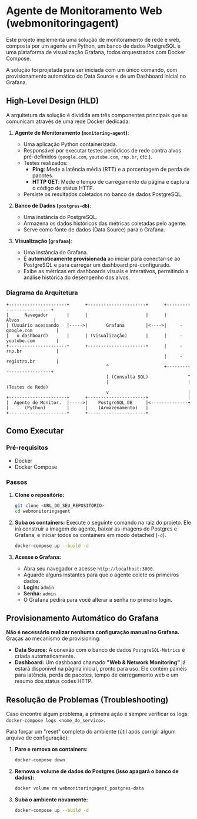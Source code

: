 # Agente de Monitoramento Web (webmonitoringagent)

Este projeto implementa uma solução de monitoramento de rede e web, composta por um agente em Python, um banco de dados PostgreSQL e uma plataforma de visualização Grafana, todos orquestrados com Docker Compose.

A solução foi projetada para ser iniciada com um único comando, com provisionamento automático do Data Source e de um Dashboard inicial no Grafana.

## High-Level Design (HLD)

A arquitetura da solução é dividida em três componentes principais que se comunicam através de uma rede Docker dedicada:

1.  **Agente de Monitoramento (`monitoring-agent`)**:
    * Uma aplicação Python containerizada.
    * Responsável por executar testes periódicos de rede contra alvos pré-definidos (`google.com`, `youtube.com`, `rnp.br`, etc.).
    * Testes realizados:
        * **Ping**: Mede a latência média (RTT) e a porcentagem de perda de pacotes.
        * **HTTP GET**: Mede o tempo de carregamento da página e captura o código de status HTTP.
    * Persiste os resultados coletados no banco de dados PostgreSQL.

2.  **Banco de Dados (`postgres-db`)**:
    * Uma instância do PostgreSQL.
    * Armazena os dados históricos das métricas coletadas pelo agente.
    * Serve como fonte de dados (Data Source) para o Grafana.

3.  **Visualização (`grafana`)**:
    * Uma instância do Grafana.
    * É **automaticamente provisionada** ao iniciar para conectar-se ao PostgreSQL e para carregar um dashboard pré-configurado.
    * Exibe as métricas em dashboards visuais e interativos, permitindo a análise histórica do desempenho dos alvos.

### Diagrama da Arquitetura

```
+----------------------+      +----------------------+      +--------------------------+
|      Navegador       |      |                      |      |        Alvos             |
| (Usuário acessando   |----->|       Grafana        |<---->|     - google.com         |
|   o dashboard)       |      | (Visualização)       |      |     - youtube.com        |
+----------------------+      +----------------------+      |     - rnp.br             |
                                                            |     - registro.br        |
                                      ^                     +--------------------------+
                                      | (Consulta SQL)               ^
                                      |                              | (Testes de Rede)
                                      v                              |
+----------------------+      +----------------------+               |
|  Agente de Monitor.  |----->|    PostgreSQL DB     |<--------------+
|      (Python)        |      |    (Armazenamento)   |
+----------------------+      +----------------------+
```

## Como Executar

### Pré-requisitos

* Docker
* Docker Compose

### Passos

1.  **Clone o repositório:**
    ```bash
    git clone <URL_DO_SEU_REPOSITORIO>
    cd webmonitoringagent
    ```

2.  **Suba os containers:**
    Execute o seguinte comando na raiz do projeto. Ele irá construir a imagem do agente, baixar as imagens do Postgres e Grafana, e iniciar todos os containers em modo detached (`-d`).
    ```bash
    docker-compose up --build -d
    ```

3.  **Acesse o Grafana:**
    * Abra seu navegador e acesse `http://localhost:3000`.
    * Aguarde alguns instantes para que o agente colete os primeiros dados.
    * **Login:** `admin`
    * **Senha:** `admin`
    * O Grafana pedirá para você alterar a senha no primeiro login.

## Provisionamento Automático do Grafana

**Não é necessário realizar nenhuma configuração manual no Grafana.** Graças ao mecanismo de provisioning:

* **Data Source:** A conexão com o banco de dados `PostgreSQL-Metrics` é criada automaticamente.
* **Dashboard:** Um dashboard chamado **"Web & Network Monitoring"** já estará disponível na página inicial, pronto para uso. Ele contém painéis para latência, perda de pacotes, tempo de carregamento web e um resumo dos status codes HTTP.

## Resolução de Problemas (Troubleshooting)

Caso encontre algum problema, a primeira ação é sempre verificar os logs: `docker-compose logs <nome_do_servico>`.

Para forçar um "reset" completo do ambiente (útil após corrigir algum arquivo de configuração):

1.  **Pare e remova os containers:**
    ```bash
    docker-compose down
    ```
2.  **Remova o volume de dados do Postgres (isso apagará o banco de dados):**
    ```bash
    docker volume rm webmonitoringagent_postgres-data
    ```
3.  **Suba o ambiente novamente:**
    ```bash
    docker-compose up --build -d
    ```